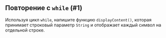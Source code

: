 ## Повторение с `while` (#1)

Используя цикл `while`, напишите функцию `displayContent()`, которая принимает строковый параметр `String` и отображает каждый символ на отдельной строке.
